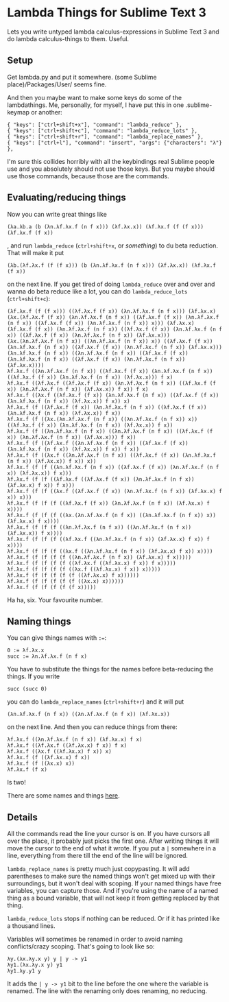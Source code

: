 Lambda Things for Sublime Text 3
================================

Lets you write untyped lambda calculus-expressions in Sublime Text 3 and do lambda calculus-things to them. Useful.

Setup
-----

Get lambda.py and put it somewhere. (some Sublime place)/Packages/User/ seems fine.

And then you maybe want to make some keys do some of the lambdathings. Me, personally, for myself, I have put this in one .sublime-keymap or another:

    { "keys": ["ctrl+shift+x"], "command": "lambda_reduce" },
    { "keys": ["ctrl+shift+c"], "command": "lambda_reduce_lots" },
    { "keys": ["ctrl+shift+r"], "command": "lambda_replace_names" },
    { "keys": ["ctrl+l"], "command": "insert", "args": {"characters": "λ"} },

I'm sure this collides horribly with all the keybindings real Sublime people use and you absolutely should not use those keys. But you maybe should use those commands, because those are the commands.

Evaluating/reducing things
--------------------------

Now you can write great things like

    (λa.λb.a (b (λn.λf.λx.f (n f x))) (λf.λx.x)) (λf.λx.f (f (f x))) (λf.λx.f (f x))

, and run `lambda_reduce` (`ctrl+shift+x`, or *something*) to du beta reduction. That will make it put

    (λb.(λf.λx.f (f (f x))) (b (λn.λf.λx.f (n f x))) (λf.λx.x)) (λf.λx.f (f x))

on the next line. If you get tired of doing `lambda_reduce` over and over and wanna do beta reduce like a lot, you can do `lambda_reduce_lots` (`ctrl+shift+c`):


    (λf.λx.f (f (f x))) ((λf.λx.f (f x)) (λn.λf.λx.f (n f x))) (λf.λx.x)
    (λx.(λf.λx.f (f x)) (λn.λf.λx.f (n f x)) ((λf.λx.f (f x)) (λn.λf.λx.f (n f x)) ((λf.λx.f (f x)) (λn.λf.λx.f (n f x)) x))) (λf.λx.x)
    (λf.λx.f (f x)) (λn.λf.λx.f (n f x)) ((λf.λx.f (f x)) (λn.λf.λx.f (n f x)) ((λf.λx.f (f x)) (λn.λf.λx.f (n f x)) (λf.λx.x)))
    (λx.(λn.λf.λx.f (n f x)) ((λn.λf.λx.f (n f x)) x)) ((λf.λx.f (f x)) (λn.λf.λx.f (n f x)) ((λf.λx.f (f x)) (λn.λf.λx.f (n f x)) (λf.λx.x)))
    (λn.λf.λx.f (n f x)) ((λn.λf.λx.f (n f x)) ((λf.λx.f (f x)) (λn.λf.λx.f (n f x)) ((λf.λx.f (f x)) (λn.λf.λx.f (n f x)) (λf.λx.x))))
    λf.λx.f ((λn.λf.λx.f (n f x)) ((λf.λx.f (f x)) (λn.λf.λx.f (n f x)) ((λf.λx.f (f x)) (λn.λf.λx.f (n f x)) (λf.λx.x))) f x)
    λf.λx.f ((λf.λx.f ((λf.λx.f (f x)) (λn.λf.λx.f (n f x)) ((λf.λx.f (f x)) (λn.λf.λx.f (n f x)) (λf.λx.x)) f x)) f x)
    λf.λx.f ((λx.f ((λf.λx.f (f x)) (λn.λf.λx.f (n f x)) ((λf.λx.f (f x)) (λn.λf.λx.f (n f x)) (λf.λx.x)) f x)) x)
    λf.λx.f (f ((λf.λx.f (f x)) (λn.λf.λx.f (n f x)) ((λf.λx.f (f x)) (λn.λf.λx.f (n f x)) (λf.λx.x)) f x))
    λf.λx.f (f ((λx.(λn.λf.λx.f (n f x)) ((λn.λf.λx.f (n f x)) x)) ((λf.λx.f (f x)) (λn.λf.λx.f (n f x)) (λf.λx.x)) f x))
    λf.λx.f (f ((λn.λf.λx.f (n f x)) ((λn.λf.λx.f (n f x)) ((λf.λx.f (f x)) (λn.λf.λx.f (n f x)) (λf.λx.x))) f x))
    λf.λx.f (f ((λf.λx.f ((λn.λf.λx.f (n f x)) ((λf.λx.f (f x)) (λn.λf.λx.f (n f x)) (λf.λx.x)) f x)) f x))
    λf.λx.f (f ((λx.f ((λn.λf.λx.f (n f x)) ((λf.λx.f (f x)) (λn.λf.λx.f (n f x)) (λf.λx.x)) f x)) x))
    λf.λx.f (f (f ((λn.λf.λx.f (n f x)) ((λf.λx.f (f x)) (λn.λf.λx.f (n f x)) (λf.λx.x)) f x)))
    λf.λx.f (f (f ((λf.λx.f ((λf.λx.f (f x)) (λn.λf.λx.f (n f x)) (λf.λx.x) f x)) f x)))
    λf.λx.f (f (f ((λx.f ((λf.λx.f (f x)) (λn.λf.λx.f (n f x)) (λf.λx.x) f x)) x)))
    λf.λx.f (f (f (f ((λf.λx.f (f x)) (λn.λf.λx.f (n f x)) (λf.λx.x) f x))))
    λf.λx.f (f (f (f ((λx.(λn.λf.λx.f (n f x)) ((λn.λf.λx.f (n f x)) x)) (λf.λx.x) f x))))
    λf.λx.f (f (f (f ((λn.λf.λx.f (n f x)) ((λn.λf.λx.f (n f x)) (λf.λx.x)) f x))))
    λf.λx.f (f (f (f ((λf.λx.f ((λn.λf.λx.f (n f x)) (λf.λx.x) f x)) f x))))
    λf.λx.f (f (f (f ((λx.f ((λn.λf.λx.f (n f x)) (λf.λx.x) f x)) x))))
    λf.λx.f (f (f (f (f ((λn.λf.λx.f (n f x)) (λf.λx.x) f x)))))
    λf.λx.f (f (f (f (f ((λf.λx.f ((λf.λx.x) f x)) f x)))))
    λf.λx.f (f (f (f (f ((λx.f ((λf.λx.x) f x)) x)))))
    λf.λx.f (f (f (f (f (f ((λf.λx.x) f x))))))
    λf.λx.f (f (f (f (f (f ((λx.x) x))))))
    λf.λx.f (f (f (f (f (f x)))))

Ha ha, six. Your favourite number.

Naming things
-------------

You can give things names with `:=`:

    0 := λf.λx.x
    succ := λn.λf.λx.f (n f x)

You have to substitute the things for the names before beta-reducing the things. If you write

    succ (succ 0)

you can do `lambda_replace_names` (`ctrl+shift+r`) and it will put

    (λn.λf.λx.f (n f x)) ((λn.λf.λx.f (n f x)) (λf.λx.x))

on the next line. And then you can reduce things from there:

    λf.λx.f ((λn.λf.λx.f (n f x)) (λf.λx.x) f x)
    λf.λx.f ((λf.λx.f ((λf.λx.x) f x)) f x)
    λf.λx.f ((λx.f ((λf.λx.x) f x)) x)
    λf.λx.f (f ((λf.λx.x) f x))
    λf.λx.f (f ((λx.x) x))
    λf.λx.f (f x)

Is two!

There are some names and things [here](https://gist.github.com/4026290).

Details
-------

All the commands read the line your cursor is on. If you have cursors all over the place, it probably just picks the first one. After writing things it will move the cursor to the end of what it wrote. If you put a `|` somewhere in a line, everything from there till the end of the line will be ignored.

`lambda_replace_names` is pretty much just copypasting. It will add parentheses to make sure the named things won't get mixed up with their surroundings, but it won't deal with scoping. If your named things have free variables, you can capture those. And if you're using the name of a named thing as a bound variable, that will not keep it from getting replaced by that thing.

`lambda_reduce_lots` stops if nothing can be reduced. Or if it has printed like a thousand lines.

Variables will sometimes be renamed in order to avoid naming conflicts/crazy scoping. That's going to look like so:

    λy.(λx.λy.x y) y | y -> y1
    λy1.(λx.λy.x y) y1
    λy1.λy.y1 y

It adds the `| y -> y1` bit to the line before the one where the variable is renamed. The line with the renaming only does renaming, no reducing.
